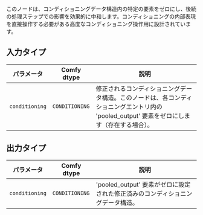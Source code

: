 このノードは、コンディショニングデータ構造内の特定の要素をゼロにし、後続の処理ステップでの影響を効果的に中和します。コンディショニングの内部表現を直接操作する必要がある高度なコンディショニング操作用に設計されています。

## 入力タイプ

| パラメータ | Comfy dtype                | 説明 |
|-----------|----------------------------|-------------|
| `conditioning` | `CONDITIONING` | 修正されるコンディショニングデータ構造。このノードは、各コンディショニングエントリ内の 'pooled_output' 要素をゼロにします（存在する場合）。 |

## 出力タイプ

| パラメータ | Comfy dtype                | 説明 |
|-----------|----------------------------|-------------|
| `conditioning` | `CONDITIONING` | 'pooled_output' 要素がゼロに設定された修正済みのコンディショニングデータ構造。 |
